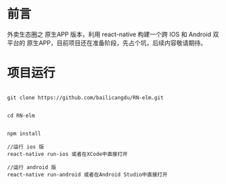 # 前言

外卖生态圈之 原生APP 版本，利用 react-native 构建一个跨 IOS 和 Android 双平台的 原生APP，目前项目还在准备阶段，先占个坑，后续内容敬请期待。


# 项目运行
```

git clone https://github.com/bailicangdu/RN-elm.git


cd RN-elm


npm install

//运行 ios 版
react-native run-ios 或者在XCode中直接打开

//运行 android 版
react-native run-android 或者在Android Studio中直接打开


```
